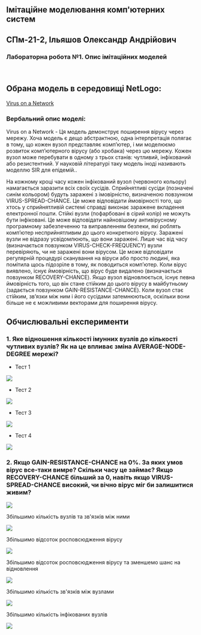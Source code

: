 ## Імітаційне моделювання комп'ютерних систем
## СПм-21-2, Iльяшов Олександр Андрiйович
### Лабораторна робота №1. Опис імітаційних моделей
<br>

## Обрана модель в середовищі NetLogo:
[Virus on a Network](http://www.netlogoweb.org/launch#http://www.netlogoweb.org/assets/modelslib/Sample%20Models/Networks/Virus%20on%20a%20Network.nlogo)
<br>

### Вербальний опис моделі:
Virus on a Network - Ця модель демонструє поширення вірусу через мережу. Хоча модель є дещо абстрактною, одна інтерпретація полягає в тому, що кожен вузол представляє комп’ютер, і ми моделюємо розвиток комп’ютерного вірусу (або хробака) через цю мережу. Кожен вузол може перебувати в одному з трьох станів: чутливий, інфікований або резистентний. У науковій літературі таку модель іноді називають моделлю SIR для епідемій..

На кожному кроці часу кожен інфікований вузол (червоного кольору) намагається заразити всіх своїх сусідів. Сприйнятливі сусіди (позначені синім кольором) будуть заражені з імовірністю, визначеною повзунком VIRUS-SPREAD-CHANCE. Це може відповідати ймовірності того, що хтось у сприйнятливій системі справді виконає заражене вкладення електронної пошти. Стійкі вузли (пофарбовані в сірий колір) не можуть бути інфіковані. Це може відповідати найновішому антивірусному програмному забезпеченню та виправленням безпеки, які роблять комп’ютер несприйнятливим до цього конкретного вірусу.
Заражені вузли не відразу усвідомлюють, що вони заражені. Лише час від часу (визначається повзунком VIRUS-CHECK-FREQUENCY) вузли перевіряють, чи не заражені вони вірусом. Це може відповідати регулярній процедурі сканування на віруси або просто людині, яка помітила щось підозріле в тому, як поводиться комп’ютер. Коли вірус виявлено, існує ймовірність, що вірус буде видалено (визначається повзунком RECOVERY-CHANCE).
Якщо вузол відновлюється, існує певна ймовірність того, що він стане стійким до цього вірусу в майбутньому (задається повзунком GAIN-RESISTANCE-CHANCE).
Коли вузол стає стійким, зв’язки між ним і його сусідами затемнюються, оскільки вони більше не є можливими векторами для поширення вірусу.


## Обчислювальні експерименти

### 1. Яке відношення кількості імунних вузлів до кількості чутливих вузлів? Як на це впливає зміна AVERAGE-NODE-DEGREE мережі?
- Тест 1 

![](fig2.png)

- Тест 2

![](fig3.png)

- Тест 3

![](fig4.png)

- Тест 4

![](fig5.png)

### 2. Якщо GAIN-RESISTANCE-CHANCE на 0%. За яких умов вірус все-таки вимре? Скільки часу це займає? Якщо RECOVERY-CHANCE більший за 0, навіть якщо VIRUS-SPREAD-CHANCE високий, чи вічно вірус міг би залишитися живим? 



![](fig1.png)

Збільшимо кількість вузлів та зв'язків між ними

![](fig6.png)

Збільшимо відсоток росповсюдження вірусу

![](fig7.png)

Збільшимо відсоток росповсюдження вірусу та зменшемо шанс на відновлення

![](fig8.png)

Збільшимо кількість зв'язків між вузлами

![](fig9.png)

Збільшимо кількість інфікованих вузлів

![](fig10.png)
